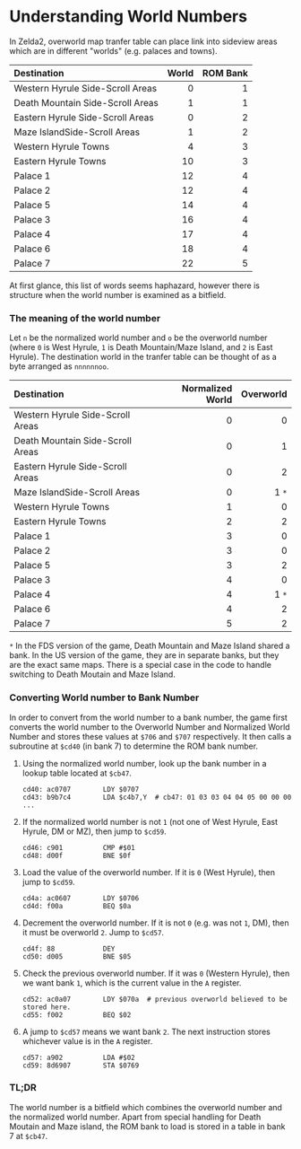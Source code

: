 # Understanding World Numbers

In Zelda2, overworld map tranfer table can place link into sideview
areas which are in different "worlds" (e.g. palaces and towns).

| Destination | World | ROM Bank |
|:------------|------:|---------:|
| Western Hyrule Side-Scroll Areas | 0 | 1 |
| Death Mountain Side-Scroll Areas | 1 | 1 |
| Eastern Hyrule Side-Scroll Areas | 0 | 2 |
| Maze IslandSide-Scroll Areas     | 1 | 2 |
| Western Hyrule Towns             | 4 | 3 |
| Eastern Hyrule Towns             | 10 | 3 |
| Palace 1                         | 12 | 4 |
| Palace 2                         | 12 | 4 |
| Palace 5                         | 14 | 4 |
| Palace 3                         | 16 | 4 |
| Palace 4                         | 17 | 4 |
| Palace 6                         | 18 | 4 |
| Palace 7                         | 22 | 5 |

At first glance, this list of words seems haphazard, however there is structure
when the world number is examined as a bitfield.

### The meaning of the world number

Let `n` be the normalized world number and `o` be the overworld number (where
`0` is West Hyrule, `1` is Death Mountain/Maze Island, and `2` is East Hyrule).
The destination world in the tranfer table can be thought of as a byte
arranged as `nnnnnnoo`.


| Destination | Normalized World | Overworld |
|:------------|------:|---------:|
| Western Hyrule Side-Scroll Areas | 0 | 0 |
| Death Mountain Side-Scroll Areas | 0 | 1 |
| Eastern Hyrule Side-Scroll Areas | 0 | 2 |
| Maze IslandSide-Scroll Areas     | 0 | 1 `*` |
| Western Hyrule Towns             | 1 | 0 |
| Eastern Hyrule Towns             | 2 | 2 |
| Palace 1                         | 3 | 0 |
| Palace 2                         | 3 | 0 |
| Palace 5                         | 3 | 2 |
| Palace 3                         | 4 | 0 |
| Palace 4                         | 4 | 1 `*` |
| Palace 6                         | 4 | 2 |
| Palace 7                         | 5 | 2 |

`*` In the FDS version of the game, Death Mountain and Maze Island shared a
bank.  In the US version of the game, they are in separate banks, but they
are the exact same maps.  There is a special case in the code to handle
switching to Death Moutain and Maze Island.

### Converting World number to Bank Number

In order to convert from the world number to a bank number, the game
first converts the world number to the Overworld Number and
Normalized World Number and stores these values at `$706` and `$707`
respectively.  It then calls a subroutine at `$cd40` (in bank 7) to
determine the ROM bank number.

1. Using the normalized world number, look up the bank number in a
   lookup table located at `$cb47`.

   ```
   cd40: ac0707        LDY $0707
   cd43: b9b7c4        LDA $c4b7,Y  # cb47: 01 03 03 04 04 05 00 00 00 ...
   ```

1. If the normalized world number is not `1` (not one of West Hyrule, East
   Hyrule, DM or MZ), then jump to `$cd59`.

   ```
   cd46: c901          CMP #$01
   cd48: d00f          BNE $0f
   ```

1. Load the value of the overworld number.  If it is `0` (West Hyrule), then
   jump to `$cd59`.

   ```
   cd4a: ac0607        LDY $0706
   cd4d: f00a          BEQ $0a
   ```

1. Decrement the overworld number.  If it is not `0` (e.g. was not `1`, DM),
   then it must be overworld `2`.  Jump to `$cd57`.

   ```
   cd4f: 88            DEY
   cd50: d005          BNE $05
   ```

1. Check the previous overworld number.  If it was `0` (Western Hyrule),
   then we want bank `1`, which is the current value in the `A` register.

   ```
   cd52: ac0a07        LDY $070a  # previous overworld believed to be stored here.
   cd55: f002          BEQ $02
   ```

1. A jump to `$cd57` means we want bank `2`.  The next instruction stores
   whichever value is in the `A` register.

   ```
   cd57: a902          LDA #$02
   cd59: 8d6907        STA $0769
   ```

### TL;DR

The world number is a bitfield which combines the overworld number and
the normalized world number.  Apart from special handling for Death Moutain
and Maze island, the ROM bank to load is stored in a table in bank 7 at
`$cb47`.
